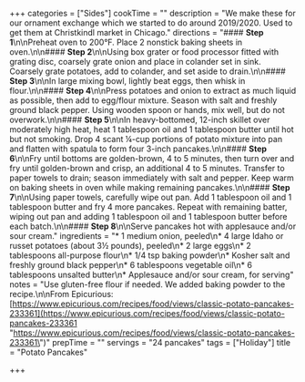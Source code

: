 +++
categories = ["Sides"]
cookTime = ""
description = "We make these for our ornament exchange which we started to do around 2019/2020. Used to get them at Christkindl market in Chicago."
directions = "#### **Step 1**\n\nPreheat oven to 200°F. Place 2 nonstick baking sheets in oven.\n\n#### **Step 2**\n\nUsing box grater or food processor fitted with grating disc, coarsely grate onion and place in colander set in sink. Coarsely grate potatoes, add to colander, and set aside to drain.\n\n#### **Step 3**\n\nIn large mixing bowl, lightly beat eggs, then whisk in flour.\n\n#### **Step 4**\n\nPress potatoes and onion to extract as much liquid as possible, then add to egg/flour mixture. Season with salt and freshly ground black pepper. Using wooden spoon or hands, mix well, but do not overwork.\n\n#### **Step 5**\n\nIn heavy-bottomed, 12-inch skillet over moderately high heat, heat 1 tablespoon oil and 1 tablespoon butter until hot but not smoking. Drop 4 scant ¼-cup portions of potato mixture into pan and flatten with spatula to form four 3-inch pancakes.\n\n#### **Step 6**\n\nFry until bottoms are golden-brown, 4 to 5 minutes, then turn over and fry until golden-brown and crisp, an additional 4 to 5 minutes. Transfer to paper towels to drain; season immediately with salt and pepper. Keep warm on baking sheets in oven while making remaining pancakes.\n\n#### **Step 7**\n\nUsing paper towels, carefully wipe out pan. Add 1 tablespoon oil and 1 tablespoon butter and fry 4 more pancakes. Repeat with remaining batter, wiping out pan and adding 1 tablespoon oil and 1 tablespoon butter before each batch.\n\n#### **Step 8**\n\nServe pancakes hot with applesauce and/or sour cream."
ingredients = "* 1 medium onion, peeled\n* 4 large Idaho or russet potatoes (about 3½ pounds), peeled\n* 2 large eggs\n* 2 tablespoons all-purpose flour\n* 1/4 tsp baking powder\n* Kosher salt and freshly ground black pepper\n* 6 tablespoons vegetable oil\n* 6 tablespoons unsalted butter\n* Applesauce and/or sour cream, for serving"
notes = "Use gluten-free flour if needed. We added baking powder to the recipe.\n\nFrom Epicurious: [https://www.epicurious.com/recipes/food/views/classic-potato-pancakes-233361](https://www.epicurious.com/recipes/food/views/classic-potato-pancakes-233361 \"https://www.epicurious.com/recipes/food/views/classic-potato-pancakes-233361\")"
prepTime = ""
servings = "24 pancakes"
tags = ["Holiday"]
title = "Potato Pancakes"

+++
